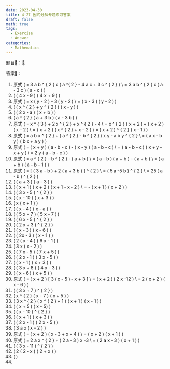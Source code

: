 ```yaml
---
date: 2023-04-30
title: 4-27 因式分解专题练习答案
draft: false
math: true
tags:
  - Exercise
  - Answer
categories:
  - Mathematics
---
```


题目📜：[🔗](</posts/2023/4/28/factorization>)

答案📝：

1. 原式 \( = 3 a b ^ { 2 } c ( a ^{ 2 } - 4 a c + 3 c ^ { 2 } ) \\ = 3 a b ^ { 2 } c ( a - 3 c ) ( a - c ) \)
2. \( ( 4 x - 9 ) ( 4 x + 9 ) \)
3. 原式 \( = x ( y - 2 ) - 3 ( y - 2 ) \\ = ( x - 3 ) ( y - 2 ) \)
4. \( ( x ^ { 2 } + y ^ { 2 } ) ( x - y ) \)
5. \( ( 2 x - a ) ( x + b ) \)
6. \( a ^ { 2 } ( a + 3 b ) ( a - 3 b ) \)
7. 原式 \( = x ^ { 3 } + 2 x ^ { 2 } + x ^ { 2 } - 4 \\ = x ^ { 2 } ( x + 2 ) + ( x + 2 ) ( x - 2 ) \\ = ( x + 2 ) ( x ^ { 2 } + x - 2 ) \\ = ( x + 2 ) ^ { 2 } ( x - 1 ) \)
8. 原式 \( = a b x ^ { 2 } + ( a ^ { 2 } - b ^ { 2 } ) x y - a b y ^ { 2 } \\ = ( a x - b y ) ( b x + a y ) \)
9. 原式 \( = ( x + y ) ( a - b - c ) - ( x - y ) ( a - b - c ) \\ = ( a - b - c ) ( x + y - x + y ) \\ = 2 y ( a - b - c ) \)
10. 原式 \( = a ^ { 2 } - b ^ { 2 } - ( a + b ) \\ = ( a - b ) ( a + b ) - ( a + b ) \\ = ( a + b ) ( a - b - 1 ) \)
11. 原式 \( = [ ( 3 a - b ) + 2 ( a + 3 b ) ] ^ { 2 } \\ = ( 5 a -5 b ) ^ { 2 } \\ = 25 ( a - b ) ^ { 2 } \)
12. \( ( a + 3 ) ( a - 3 ) \)
13. \( ( x + 1 ) ( x + 2 ) ( x + 1 - x - 2 ) \\ = - ( x + 1 ) ( x + 2 ) \)
14. \( ( 3 x - 5 ) ^ { 2 } \)
15. \( ( x - 10 ) ( x + 3 ) \)
16. \( x ( x + 1 ) \)
17. \( ( x - 4 ) ( x - a ) \)
18. \( ( 5 x + 7 ) ( 5 x - 7 ) \)
19. \( ( 6 x - 5 ) ^ { 2 } \)
20. \( ( 2 x + 3 ) ^ { 2 } \)
21. \( ( x - 3 ) ( x - 6 ) \)
22. \( ( 2x - 3 ) ( x - 1 ) \)
23. \( 2 ( x - 4 ) ( 6 x - 1 ) \)
24. \( 3 x ( x - 2 ) \)
25. \( ( 7 x - 5 ) ( 7 x + 5 ) \)
26. \( ( 2 x - 1 ) ( 3 x - 5 ) \)
27. \( ( x - 1 ) ( x + 3 ) \)
28. \( ( 3 x + 8 ) ( 4 x - 3 ) \)
29. \( ( x - 6 ) ( x + 5 ) \)
30. 原式 \( = ( x + 2 ) [ 3 ( x - 5 ) - x + 3 ] \\ = ( x + 2 ) ( 2 x -12 ) \\ = 2 ( x + 2 ) ( x - 6 ) \)
31. \( ( 3 x + 7 ) ^ { 2 } \)
32. \( x ^ { 2 } ( x - 7 ) ( x + 5 ) \)
33. \( 3 x ^ { 2 } ( x ^ { 2 } + 1 ) ( x + 1 ) ( x - 1 ) \)
34. \( ( x + 5 ) ( x - 5) \)
35. \( ( x - 10 ) ^ { 2 } \)
36. \( ( x + 1 ) ( x + 3 ) \)
37. \( ( 2 x - 1 ) ( 2 x - 5 ) \)
38. \( 3 a x ( x - 2 ) \)
39. 原式 \( = ( x + 2 ) ( x - 3 + x + 4 ) \\ = ( x + 2 ) ( x + 1 ) \)
40. 原式 \( = 2 a x ^ { 2 } + ( 2 a - 3 ) x -3 \\ = ( 2 a x - 3 ) ( x + 1 ) \)
41. \( ( 3 x - 11 ) ^ { 2 } \)
42. \( 2 ( 2 - x ) ( 2 + x ) \)
43. \(  \)
44. 
